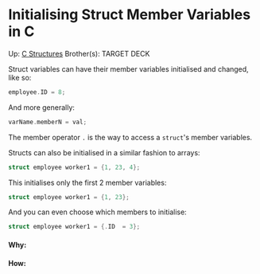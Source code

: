 # Initialising Struct Member Variables in C

Up: [C Structures](c_structures)
Brother(s):
TARGET DECK

Struct variables can have their member variables initialised and changed, like so:

```C
employee.ID = 8;
```

And more generally:

```C
varName.memberN = val;
```

The member operator `.` is the way to access a `struct`'s member variables.

Structs can also be initialised in a similar fashion to arrays:

```C
struct employee worker1 = {1, 23, 4};
```

This initialises only the first 2 member variables:

```C
struct employee worker1 = {1, 23};
```

And you can even choose which members to initialise:

```C
struct employee worker1 = {.ID  = 3};
```


























#### Why:
#### How:









